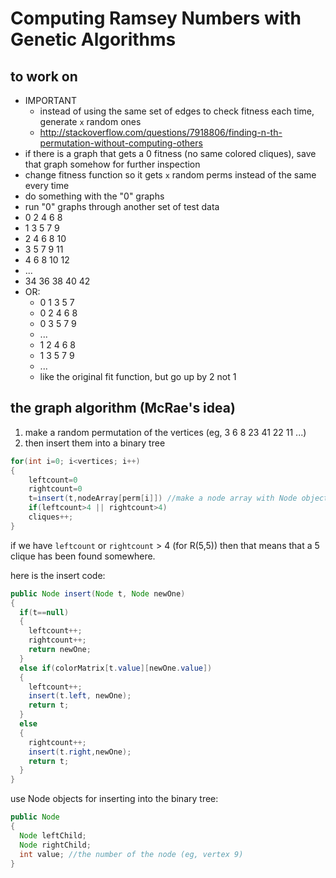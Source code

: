 Computing Ramsey Numbers with Genetic Algorithms
==============

to work on
-------
- IMPORTANT
  - instead of using the same set of edges to check fitness each time, generate `x` random ones
  - http://stackoverflow.com/questions/7918806/finding-n-th-permutation-without-computing-others
-  if there is a graph that gets a 0 fitness (no same colored cliques), save that graph somehow for further inspection
-  change fitness function so it gets `x` random perms instead of the same every time
-  do something with the  "0" graphs
-  run "0" graphs through another set of test data
  - 0 2 4 6 8
  - 1 3 5 7 9
  - 2 4 6 8 10
  - 3 5 7 9 11
  - 4 6 8 10 12
  - ...
  - 34 36 38 40 42
- OR:
  - 0 1 3 5 7
  - 0 2 4 6 8
  - 0 3 5 7 9
  - ...
  - 1 2 4 6 8
  - 1 3 5 7 9
  - ...
  - like the original fit function, but go up by 2 not 1


the graph algorithm (McRae's idea)
--------------

1. make a random permutation of the vertices (eg, 3 6 8 23 41 22 11 ...)
2. then insert them into a binary tree 

```java
for(int i=0; i<vertices; i++)
{
    leftcount=0
    rightcount=0
    t=insert(t,nodeArray[perm[i]]) //make a node array with Node objects of all the vertices ahead of time
    if(leftcount>4 || rightcount>4)
    cliques++;
}
```


if we have `leftcount` or `rightcount` > 4 (for R(5,5)) then that means that a 5 clique has been found somewhere. 

here is the insert code:

```java
public Node insert(Node t, Node newOne)
{
  if(t==null)
  {
    leftcount++;
    rightcount++;
    return newOne;
  }
  else if(colorMatrix[t.value][newOne.value])
  {
    leftcount++;
    insert(t.left, newOne);
    return t;
  }
  else
  {
    rightcount++;
    insert(t.right,newOne);
    return t;
  }
}
```

use Node objects for inserting into the binary tree:
```java
public Node
{
  Node leftChild;
  Node rightChild;
  int value; //the number of the node (eg, vertex 9)
}
```
